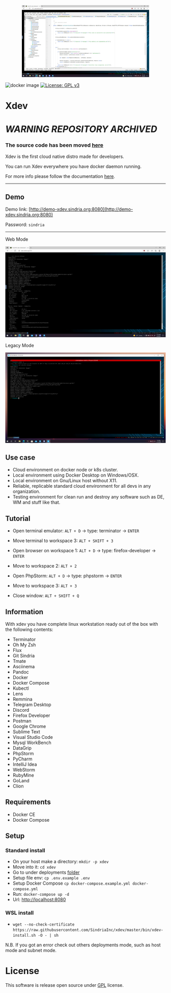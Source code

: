 <p align="center"><a href="https://raw.githubusercontent.com/SindriaInc/xdev/master/docs/screenshots/ide.png" target="_blank"><img src="https://raw.githubusercontent.com/SindriaInc/xdev/master/docs/screenshots/ide.png" width="400"></a></p>
  
![docker image](https://github.com/SindriaInc/xdev/actions/workflows/docker-image.yml/badge.svg) 
[![License: GPL v3](https://img.shields.io/badge/License-GPLv3-blue.svg)](https://www.gnu.org/licenses/gpl-3.0)

# Xdev

# *WARNING REPOSITORY ARCHIVED*

### The source code has been moved [here](https://github.com/SindriaInc/XPipe/tree/master/Core/xdev)


Xdev is the first cloud native distro made for developers.

You can run Xdev everywhere you have docker daemon running.

For more info please follow the documentation [here](docs/main.md).

---

## Demo

Demo link: [http://demo-xdev.sindria.org:8080](http://demo-xdev.sindria.org:8080)

Password: `sindria`

---

Web Mode

![xdev](docs/screenshots/web.png)

Legacy Mode

![xdev](docs/screenshots/legacy.png)

## Use case

- Cloud environment on docker node or k8s cluster.
- Local environment using Docker Desktop on Windows/OSX.
- Local environment on Gnu/Linux host without X11.
- Reliable, replicable standard cloud environment for all devs in any organization.
- Testing environment for clean run and destroy any software such as DE, WM and stuff like that.

## Tutorial

- Open terminal emulator: `ALT + D` -> type: terminator -> `ENTER`

- Move terminal to workspace 3: `ALT + SHIFT + 3`

- Open browser on workspace 1: `ALT + D` -> type: firefox-developer -> `ENTER`

- Move to workspace 2: `ALT + 2`

- Open PhpStorm: `ALT + D` -> type: phpstorm -> `ENTER`

- Move to workspace 3: `ALT + 3`

- Close window: `ALT + SHIFT + Q`

## Information

With xdev you have complete linux workstation ready out of the box with the following contents:

- Terminator
- Oh My Zsh
- Flux
- Git Sindria
- Tmate
- Asciinema
- Pandoc
- Docker
- Docker Compose
- Kubectl
- Lens
- Remmina
- Telegram Desktop
- Discord
- Firefox Developer
- Postman
- Google Chrome
- Sublime Text
- Visual Studio Code
- Mysql WorkBench
- DataGrip
- PhpStorm
- PyCharm
- IntelliJ Idea
- WebStorm
- RubyMine
- GoLand
- Clion

## Requirements

- Docker CE
- Docker Compose

## Setup

[comment]: <> (### Quick install)

[comment]: <> (- Run: `docker-compose -f https://raw.githubusercontent.com/SindriaInc/xdev/master/deployment/docker-compose.example.yml --env-file https://raw.githubusercontent.com/SindriaInc/xdev/master/deployment/.env.example up -d`)

### Standard install

- On your host make a directory: `mkdir -p xdev`
- Move into it: `cd xdev`
- Go to under deployments [folder](https://github.com/SindriaInc/xdev/tree/master/deployments)
- Setup file env: `cp .env.example .env`
- Setup Docker Compose `cp docker-compose.example.yml docker-compose.yml`
- Run: `docker-compose up -d`
- Url: [http://localhost:8080](http://localhost:8080)

### WSL install

- `wget --no-check-certificate https://raw.githubusercontent.com/SindriaInc/xdev/master/bin/xdev-install.sh -O - | sh`

N.B. If you got an error check out others deployments mode, such as host mode and subnet mode.

# License

This software is release open source under [GPL](https://github.com/SindriaInc/xdev/blob/master/LICENSE) license.
